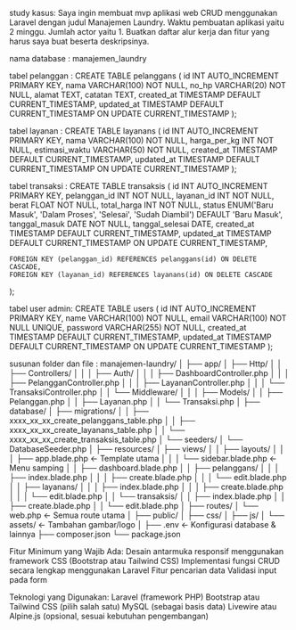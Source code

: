 study kasus:
Saya ingin membuat mvp aplikasi web CRUD menggunakan Laravel dengan judul Manajemen Laundry. Waktu pembuatan aplikasi yaitu 2 minggu. Jumlah actor yaitu 1. Buatkan daftar alur kerja dan fitur yang harus saya buat beserta deskripsinya.

nama database :
manajemen_laundry

tabel pelanggan :
CREATE TABLE pelanggans (
    id INT AUTO_INCREMENT PRIMARY KEY,
    nama VARCHAR(100) NOT NULL,
    no_hp VARCHAR(20) NOT NULL,
    alamat TEXT,
    catatan TEXT,
    created_at TIMESTAMP DEFAULT CURRENT_TIMESTAMP,
    updated_at TIMESTAMP DEFAULT CURRENT_TIMESTAMP ON UPDATE CURRENT_TIMESTAMP
);

tabel layanan :
CREATE TABLE layanans (
    id INT AUTO_INCREMENT PRIMARY KEY,
    nama VARCHAR(100) NOT NULL,
    harga_per_kg INT NOT NULL,
    estimasi_waktu VARCHAR(50) NOT NULL,
    created_at TIMESTAMP DEFAULT CURRENT_TIMESTAMP,
    updated_at TIMESTAMP DEFAULT CURRENT_TIMESTAMP ON UPDATE CURRENT_TIMESTAMP
);

tabel transaksi :
CREATE TABLE transaksis (
    id INT AUTO_INCREMENT PRIMARY KEY,
    pelanggan_id INT NOT NULL,
    layanan_id INT NOT NULL,
    berat FLOAT NOT NULL,
    total_harga INT NOT NULL,
    status ENUM('Baru Masuk', 'Dalam Proses', 'Selesai', 'Sudah Diambil') DEFAULT 'Baru Masuk',
    tanggal_masuk DATE NOT NULL,
    tanggal_selesai DATE,
    created_at TIMESTAMP DEFAULT CURRENT_TIMESTAMP,
    updated_at TIMESTAMP DEFAULT CURRENT_TIMESTAMP ON UPDATE CURRENT_TIMESTAMP,

    FOREIGN KEY (pelanggan_id) REFERENCES pelanggans(id) ON DELETE CASCADE,
    FOREIGN KEY (layanan_id) REFERENCES layanans(id) ON DELETE CASCADE
);

tabel user admin:
CREATE TABLE users (
    id INT AUTO_INCREMENT PRIMARY KEY,
    name VARCHAR(100) NOT NULL,
    email VARCHAR(100) NOT NULL UNIQUE,
    password VARCHAR(255) NOT NULL,
    created_at TIMESTAMP DEFAULT CURRENT_TIMESTAMP,
    updated_at TIMESTAMP DEFAULT CURRENT_TIMESTAMP ON UPDATE CURRENT_TIMESTAMP
);


susunan folder dan file : 
manajemen-laundry/
│
├── app/
│   ├── Http/
│   │   ├── Controllers/
│   │   │   ├── Auth/
│   │   │   ├── DashboardController.php
│   │   │   ├── PelangganController.php
│   │   │   ├── LayananController.php
│   │   │   └── TransaksiController.php
│   │   └── Middleware/
│   │
│   ├── Models/
│   │   ├── Pelanggan.php
│   │   ├── Layanan.php
│   │   └── Transaksi.php
│
├── database/
│   ├── migrations/
│   │   ├── xxxx_xx_xx_create_pelanggans_table.php
│   │   ├── xxxx_xx_xx_create_layanans_table.php
│   │   └── xxxx_xx_xx_create_transaksis_table.php
│   └── seeders/
│       └── DatabaseSeeder.php
│
├── resources/
│   ├── views/
│   │   ├── layouts/
│   │   │   ├── app.blade.php     ← Template utama
│   │   │   └── sidebar.blade.php ← Menu samping
│   │   ├── dashboard.blade.php
│   │   ├── pelanggans/
│   │   │   ├── index.blade.php
│   │   │   ├── create.blade.php
│   │   │   └── edit.blade.php
│   │   ├── layanans/
│   │   │   ├── index.blade.php
│   │   │   ├── create.blade.php
│   │   │   └── edit.blade.php
│   │   └── transaksis/
│   │       ├── index.blade.php
│   │       ├── create.blade.php
│   │       └── edit.blade.php
│
├── routes/
│   └── web.php      ← Semua route utama
│
├── public/
│   ├── css/
│   ├── js/
│   └── assets/      ← Tambahan gambar/logo
│
├── .env             ← Konfigurasi database & lainnya
├── composer.json
└── package.json

Fitur Minimum yang Wajib Ada:
Desain antarmuka responsif menggunakan framework CSS (Bootstrap atau Tailwind CSS)
Implementasi fungsi CRUD secara lengkap menggunakan Laravel
Fitur pencarian data
Validasi input pada form

Teknologi yang Digunakan:
Laravel (framework PHP)
Bootstrap atau Tailwind CSS (pilih salah satu)
MySQL (sebagai basis data)
Livewire atau Alpine.js (opsional, sesuai kebutuhan pengembangan)